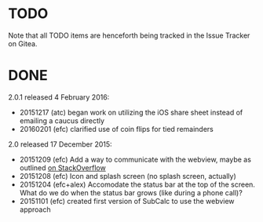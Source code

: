 # TODO #

Note that all TODO items are henceforth being tracked in the Issue Tracker on Gitea.

# DONE #

2.0.1 released 4 February 2016:
* 20151217 (atc) began work on utilizing the iOS share sheet instead of emailing a caucus directly
* 20160201 (efc) clarified use of coin flips for tied remainders

2.0 released 17 December 2015:
* 20151209 (efc) Add a way to communicate with the webview, maybe as outlined [on StackOverflow](http://stackoverflow.com/questions/15983797/can-a-uiwebview-interact-communicate-with-the-app)
* 20151208 (efc) Icon and splash screen (no splash screen, actually)
* 20151204 (efc+alex) Accomodate the status bar at the top of the screen. What do we do when the status bar grows (like during a phone call)?
* 20151101 (efc) created first version of SubCalc to use the webview approach
